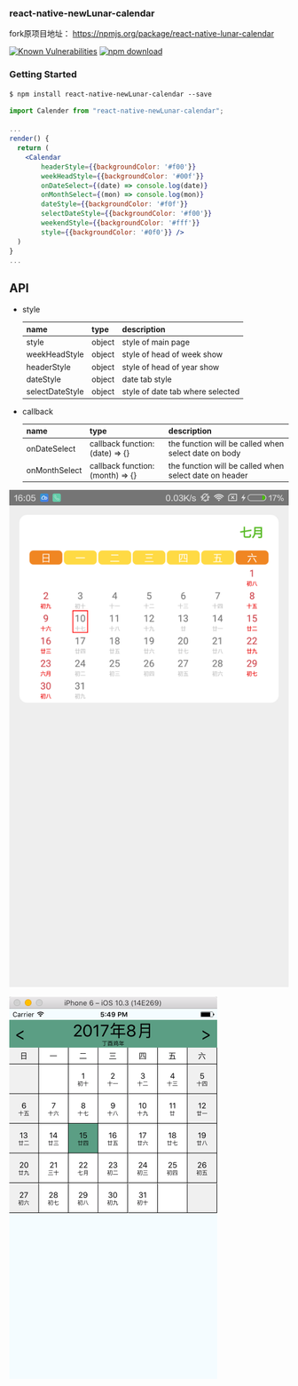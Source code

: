 ### react-native-newLunar-calendar
fork原项目地址： https://npmjs.org/package/react-native-lunar-calendar

[![Known Vulnerabilities][snyk-image]][snyk-url]
[![npm download][download-image]][download-url]

[snyk-image]: https://snyk.io/test/npm/react-native-lunar-calendar/badge.svg?style=flat-square
[snyk-url]: https://snyk.io/test/npm/react-native-lunar-calendar
[download-image]: https://img.shields.io/npm/dm/react-native-lunar-calendar.svg?style=flat-square
[download-url]: https://github.com/a728384698/react-native-newLunar-calendar.git


### Getting Started

  ```shell
$ npm install react-native-newLunar-calendar --save
  ```

```jsx
import Calender from "react-native-newLunar-calendar";

...
render() {
  return (
    <Calendar
        headerStyle={{backgroundColor: '#f00'}}
        weekHeadStyle={{backgroundColor: '#00f'}}
        onDateSelect={(date) => console.log(date)}
        onMonthSelect={(mon) => console.log(mon)}
        dateStyle={{backgroundColor: '#f0f'}}
        selectDateStyle={{backgroundColor: '#f00'}}
        weekendStyle={{backgroundColor: '#fff'}}
        style={{backgroundColor: '#0f0'}} />
  )
}
...
```

## API

* style

  | name            | type   | description                      |
  | --------------- | ------ | -------------------------------- |
  | style           | object | style of main page               |
  | weekHeadStyle   | object | style of head of week show       |
  | headerStyle     | object | style of head of year show       |
  | dateStyle       | object | date tab style                   |
  | selectDateStyle | object | style of date tab where selected |

* callback

  | name          | type                             | description                              |
  | ------------- | -------------------------------- | ---------------------------------------- |
  | onDateSelect  | callback function: (date) => {}  | the function will be called when select date on body |
  | onMonthSelect | callback function: (month) => {} | the function will be called when select date on header |

![](https://github.com/Txiaozhe/react-native-lunar-calendar/blob/master/image/calendar.png)

![](https://github.com/Txiaozhe/react-native-lunar-calendar/blob/master/image/calendar2.png)
